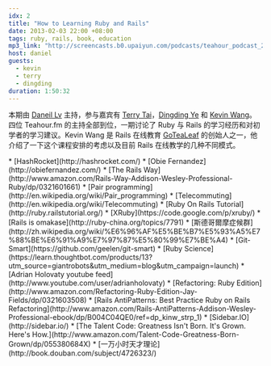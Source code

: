 ```yaml
---
idx: 2
title: "How to Learning Ruby and Rails"
date: 2013-02-03 22:00 +08:00
tags: ruby, rails, book, education
mp3_link: "http://screencasts.b0.upaiyun.com/podcasts/teahour_podcast_2.mp3"
host: daniel
guests:
  - kevin
  - terry
  - dingding
duration: 1:50:32
---
```


本期由 [Daneil Lv](http://lvguoning.com) 主持，参与嘉宾有 [Terry Tai](http://terrytai.com)，[Dingding Ye](http://yedingding.com) 和 [Kevin Wang](http://knwang.com)。四位 Teahour.fm 的主持全部到位，一期讨论了 Ruby 与 Rails 的学习经历和对初学者的学习建议。Kevin Wang 是 Rails 在线教育 [GoTeaLeaf](http://gotealeaf.com/) 的创始人之一，他介绍了一下这个课程安排的考虑以及目前 Rails 在线教学的几种不同模式。

<section class="notes" markdown="1">
* [HashRocket](http://hashrocket.com/)
* [Obie Fernandez](http://obiefernandez.com/)
* [The Rails Way](http://www.amazon.com/Rails-Way-Addison-Wesley-Professional-Ruby/dp/0321601661)
* [Pair programming](http://en.wikipedia.org/wiki/Pair_programming)
* [Telecommuting](http://en.wikipedia.org/wiki/Telecommuting)
* [Ruby On Rails Tutorial](http://ruby.railstutorial.org/)
* [XRuby](https://code.google.com/p/xruby/)
* [Rails is omakase](http://ruby-china.org/topics/7791)
* [斯德哥爾摩症候群](http://zh.wikipedia.org/wiki/%E6%96%AF%E5%BE%B7%E5%93%A5%E7%88%BE%E6%91%A9%E7%97%87%E5%80%99%E7%BE%A4)
* [Git-Smart](https://github.com/geelen/git-smart)
* [Ruby Science](https://learn.thoughtbot.com/products/13?utm_source=giantrobots&utm_medium=blog&utm_campaign=launch)
* [Adrian Holovaty youtube feed](http://www.youtube.com/user/adrianholovaty)
* [Refactoring: Ruby Edition](http://www.amazon.com/Refactoring-Ruby-Edition-Jay-Fields/dp/0321603508)
* [Rails AntiPatterns: Best Practice Ruby on Rails Refactoring](http://www.amazon.com/Rails-AntiPatterns-Addison-Wesley-Professional-ebook/dp/B004C04QE0/ref=dp_kinw_strp_1)
* [Sidebar.IO](http://sidebar.io/)
* [The Talent Code: Greatness Isn't Born. It's Grown. Here's How.](http://www.amazon.com/Talent-Code-Greatness-Born-Grown/dp/055380684X)
* [一万小时天才理论](http://book.douban.com/subject/4726323/)
</section>
